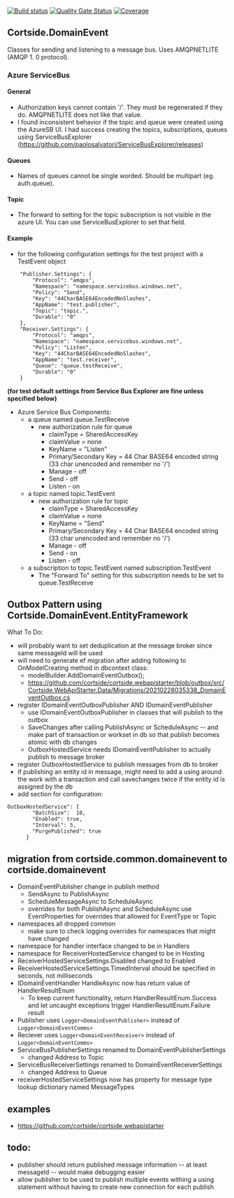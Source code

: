[![Build status](https://ci.appveyor.com/api/projects/status/43l1ckgn806lqxjx?svg=true)](https://ci.appveyor.com/project/cortside/cortside-domainevent)
[![Quality Gate Status](https://sonarcloud.io/api/project_badges/measure?project=cortside_cortside.common&metric=alert_status)](https://sonarcloud.io/dashboard?id=cortside_cortside.domainevent)
[![Coverage](https://sonarcloud.io/api/project_badges/measure?project=cortside_cortside.domainevent&metric=coverage)](https://sonarcloud.io/dashboard?id=cortside_cortside.domainevent)

## Cortside.DomainEvent

Classes for sending and listening to a message bus. Uses AMQPNETLITE (AMQP 1. 0 protocol).

### Azure ServiceBus

#### General

- Authorization keys cannot contain '/'. They must be regenerated if they do. AMQPNETLITE does not like that value.
- I found inconsistent behavior if the topic and queue were created using the AzureSB UI. I had success creating the topics, subscriptions, queues using ServiceBusExplorer (https://github.com/paolosalvatori/ServiceBusExplorer/releases)

#### Queues

- Names of queues cannot be single worded. Should be multipart (eg. auth.queue).

#### Topic

- The forward to setting for the topic subscription is not visible in the azure UI. You can use ServiceBusExplorer to set that field.

#### Example

- for the following configuration settings for the test project with a TestEvent object

```
    "Publisher.Settings": {
        "Protocol": "amqps",
        "Namespace": "namespace.servicebus.windows.net",
        "Policy": "Send",
        "Key": "44CharBASE64EncodedNoSlashes",
        "AppName": "test.publisher",
        "Topic": "topic.",
        "Durable": "0"
    },
    "Receiver.Settings": {
        "Protocol": "amqps",
        "Namespace": "namespace.servicebus.windows.net",
        "Policy": "Listen",
        "Key": "44CharBASE64EncodedNoSlashes",
        "AppName": "test.receiver",
        "Queue": "queue.testReceive",
        "Durable": "0"
    }
```

**(for test default settings from Service Bus Explorer are fine unless specified below)**

- Azure Service Bus Components:
  - a queue named queue.TestReceive
    - new authorization rule for queue
      - claimType = SharedAccessKey
      - claimValue = none
      - KeyName = "Listen"
      - Primary/Secondary Key = 44 Char BASE64 encoded string (33 char unencoded and remember no '/')
      - Manage - off
      - Send - off
      - Listen - on
  - a topic named topic.TestEvent
    - new authorization rule for topic
      - claimType = SharedAccessKey
      - claimValue = none
      - KeyName = "Send"
      - Primary/Secondary Key = 44 Char BASE64 encoded string (33 char unencoded and remember no '/')
      - Manage - off
      - Send - on
      - Listen - off
  - a subscription to topic.TestEvent named subscription.TestEvent
    - The "Forward To" setting for this subscription needs to be set to queue.TestReceive

## Outbox Pattern using Cortside.DomainEvent.EntityFramework

What To Do:

- will probably want to set deduplication at the message broker since same messageId will be used
- will need to generate ef migration after adding following to OnModelCreating method in dbcontext class:
  - modelBuilder.AddDomainEventOutbox();
  - https://github.com/cortside/cortside.webapistarter/blob/outbox/src/Cortside.WebApiStarter.Data/Migrations/20210228035338_DomainEventOutbox.cs
- register IDomainEventOutboxPublisher AND IDomainEventPublisher
  - use IDomainEventOutboxPublisher in classes that will publish to the outbox
  - SaveChanges after calling PublishAsync or ScheduleAsync -- and make part of transaction or workset in db so that publish becomes atomic with db changes
  - OutboxHostedService needs IDomainEventPublisher to actually publish to message broker
- register OutboxHostedService to publish messages from db to broker
- if publishing an entity id in message, might need to add a using around the work with a transaction and call savechanges twice if the entity id is assigned by the db
- add section for configuration:

```
OutboxHostedService": {
        "BatchSize":  10,
        "Enabled": true,
        "Interval": 5,
        "PurgePublished": true
      }
```

## migration from cortside.common.domainevent to cortside.domainevent

- DomainEventPublisher change in publish method
  - SendAsync to PublishAsync
  - ScheduleMessageAsync to ScheduleAsync
  - overrides for both PublishAsync and ScheduleAsync use EventProperties for overrides that allowed for EventType or Topic
- namespaces all dropped common
  - make sure to check logging overrides for namespaces that might have changed
- namespace for handler interface changed to be in Handlers
- namespace for ReceiverHostedService changed to be in Hosting
- ReceiverHostedServiceSettings.Disabled changed to Enabled
- ReceiverHostedServiceSettings.TimedInterval should be specified in seconds, not milliseconds
- IDomainEventHandler HandleAsync now has return value of HandlerResultEnum
  - To keep current functionality, return HandlerResultEnum.Success and let uncaught exceptions trigger HandlerResultEnum.Failure result
- Publisher uses `Logger<DomainEventPublisher>` instead of `Logger<DomainEventComms>`
- Reciever uses `Logger<DomainEventReceiver>` instead of `Logger<DomainEventComms>`
- ServiceBusPublisherSettings renamed to DomainEventPublisherSettings
  - changed Address to Topic
- ServiceBusReceiverSettings renamed to DomainEventReceiverSettings
  - changed Address to Queue
- receiverHostedServiceSettings now has property for message type lookup dictionary named MessageTypes

## examples

- https://github.com/cortside/cortside.webapistarter

## todo:

- publisher should return published message information -- at least messageId -- would make debugging easier
- allow publisher to be used to publish multiple events withing a using statement without having to create new connection for each publish
